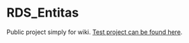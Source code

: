# RDS_Entitas
Public project simply for wiki. [Test project can be found here](https://github.com/JustinSchneider/RDS_EntitasTest). 
